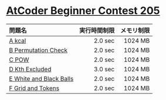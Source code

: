 # [AtCoder Beginner Contest 205](https://atcoder.jp/contests/abc205)

問題名 | 実行時間制限 | メモリ制限
:-- | --: | --:
[A kcal](https://atcoder.jp/contests/abc205/tasks/abc205_a) | 2.0 sec | 1024 MB
[B Permutation Check](https://atcoder.jp/contests/abc205/tasks/abc205_b) | 2.0 sec | 1024 MB
[C POW](https://atcoder.jp/contests/abc205/tasks/abc205_c) | 2.0 sec | 1024 MB
[D Kth Excluded](https://atcoder.jp/contests/abc205/tasks/abc205_d) | 3.0 sec | 1024 MB
[E White and Black Balls](https://atcoder.jp/contests/abc205/tasks/abc205_e) | 2.0 sec | 1024 MB
[F Grid and Tokens](https://atcoder.jp/contests/abc205/tasks/abc205_f) | 2.0 sec | 1024 MB

